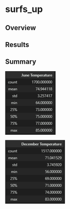 # surfs_up
## Overview
## Results
## Summary

![alt text](https://github.com/PSWil/surfs_up/blob/main/results/June_temp.png)

![alt text](https://github.com/PSWil/surfs_up/blob/main/results/Dec_temp.png)
